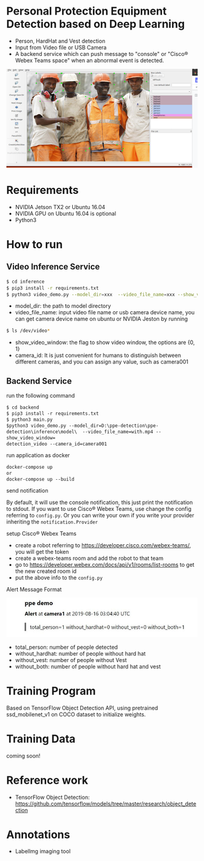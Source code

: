# Personal Protection Equipment Detection based on Deep Learning

  - Person, HardHat and Vest detection
  - Input from Video file or USB Camera
  - A backend service which can push message to "console" or "Cisco® Webex Teams space" when an abnormal event is detected.

![PPE Image](data/ppe.png)

# Requirements
  - NVIDIA Jetson TX2 or Ubuntu 16.04
  - NVIDIA GPU on Ubuntu 16.04 is optional
  - Python3

# How to run

## Video Inference Service

```sh
$ cd inference
$ pip3 install -r requirements.txt
$ python3 video_demo.py --model_dir=xxx  --video_file_name=xxx --show_video_window=xxx --camera_id=xxx
```
* model_dir: the path to model directory
* video_file_name: input video file name or usb camera device name, you can get camera device name on ubuntu or NVIDIA Jeston by running
```sh
$ ls /dev/video* 
```
* show_video_window: the flag to show video window, the options are {0, 1}
* camera_id: It is just convenient for humans to distinguish between different cameras, and you can assign any value, such as camera001

## Backend Service
run the following command
```
$ cd backend
$ pip3 install -r requirements.txt
$ python3 main.py
$python3 video_demo.py --model_dir=D:\ppe-detection\ppe-detection\inference\model\  --video_file_name=with.mp4 --show_video_window=
detection_video --camera_id=camera001

```

run application as docker
```
docker-compose up
or
docker-compose up --build
```

send notification

By default, it will use the console notification, this just print the notification to stdout.
If you want to use Cisco® Webex Teams, use change the config referring to `config.py`.
Or you can write your own if you write your provider inheriting the `notification.Provider`

setup Cisco® Webex Teams

* create a robot referring to https://developer.cisco.com/webex-teams/, you will get the token
* create a webex-teams room and add the robot to that team
* go to https://developer.webex.com/docs/api/v1/rooms/list-rooms to get the new created room id
* put the above info to the `config.py`

Alert Message Format

![PPE Image](data/alert.jpg)

* total_person: number of people detected
* without_hardhat: number of people without hard hat
* without_vest: number of people without Vest
* without_both: number of people without hard hat and vest

# Training Program
Based on TensorFlow Object Detection API, using pretrained ssd_mobilenet_v1 on COCO dataset to initialize weights.

# Training Data
coming soon!

# Reference work
* TensorFlow Object Detection: https://github.com/tensorflow/models/tree/master/research/object_detection

# Annotations 
* Labellmg imaging tool
